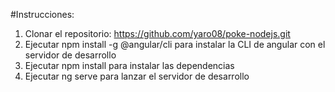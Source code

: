 #Instrucciones:
1. Clonar el repositorio: https://github.com/yaro08/poke-nodejs.git
2. Ejecutar npm install -g @angular/cli  para instalar la CLI de angular con el servidor de desarrollo
3. Ejecutar npm install  para instalar las dependencias
4. Ejecutar ng serve  para lanzar el servidor de desarrollo
